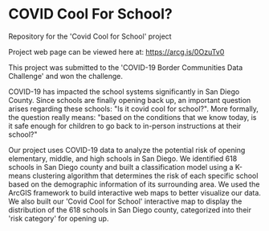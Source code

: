 # COVID Cool For School?
Repository for the 'Covid Cool for School' project

Project web page can be viewed here at: https://arcg.is/0OzuTv0

This project was submitted to the 'COVID-19 Border Communities Data Challenge' and won the challenge.

COVID-19 has impacted the school systems significantly in San Diego County. Since schools are finally opening back up, an important question arises regarding these schools: "Is it covid cool for school?". More formally, the question really means: "based on the conditions that we know today, is it safe enough for children to go back to in-person instructions at their school?"

Our project uses COVID-19 data to analyze the potential risk of opening elementary, middle, and high schools in San Diego. We identified 618 schools in San Diego county and built a classification model using a K-means clustering algorithm that determines the risk of each specific school based on the demographic information of its surrounding area. We used the ArcGIS framework to build interactive web maps to better visualize our data. We also built our 'Covid Cool for School' interactive map to display the distribution of the 618 schools in San Diego county, categorized into their 'risk category' for opening up.

